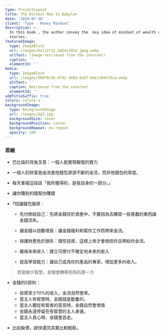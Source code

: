 ```yaml
---
type: ProjectLayout
title: The Richest Man In Babylon
date: '2024-07-18'
client: 'Type : Money Mindset'
description: >-
  In this book , the author convey the  key idea of mindset of wealth using
  stories.
featuredImage:
  type: ImageBlock
  url: /images/bal12732_1024x1024.jpeg.webp
  altText: (Image retrieved from the internet)
  caption: ''
  elementId: ''
media:
  type: ImageBlock
  url: /images/5b076c3b-9f42-488d-8a87-8de1304470ca.webp
  altText: ''
  caption: Retrieved from the internet
  elementId: ''
addTitleSuffix: true
colors: colors-a
backgroundImage:
  type: BackgroundImage
  url: /images/bg2.jpg
  backgroundSize: cover
  backgroundPosition: center
  backgroundRepeat: no-repeat
  opacity: 100
---
```

### 思維

*   巴比倫的背後含意：一個人能實現報復的實力

<!---->

*   一個人的財富是由流進他錢包源源不斷的金流，而非他錢包的厚度。

<!---->

*   每天重複這段話「我所獲得的，是我自身的一部分。」

<!---->

*   讓你賺到的錢幫你賺錢

*   7招讓錢包變厚：

    *   先付款給自己：先將金錢存於資產中，不要因為去購買一些愚蠢的東西讓金錢流失。

    *   讓金錢以倍數增長：讓金錢複利和幫你工作而帶來金流。

    *   保護財產免於損失：理性投資，這樣上帝才會相信你且帶給你金流。

    *   確保未來收入：建立可應付不確定地未來的收入

    *   提高學習能力：讓自己成為你的產品的專家，增加更多的收入。

> 若是缺少智慧，金錢會轉移到有的那一方

*   金錢的5原則：

    *   投資至少10%的收入，金流自然會來。
    *   當主人有智慧時，金錢就是勤奮的。
    *   當主人聽從有智者的意見時，金錢自然會增值
    *   金錢永遠停留在有智慧的主人身邊。
    *   當主人貪心時，金錢會逃走。

<!---->

*   比起躲債，趕快還完其實比較輕鬆。

